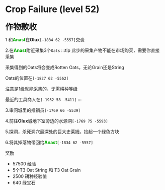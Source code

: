 # Crop Failure (level 52)
<span style="font-size: 25px;">**作物歉收**</span>

1 和<font color=00AA00>**Anast**</font>在**Olux**`[-1834 62 -5557]`交谈

2.在<font color=00AA00>**Anast**</font>附近采集3个`Oats`
:::tip
此步的采集产物不能在市场购买，需要你直接采集

采集得到的Oats将会变成Rotten Oats，无论Grain还是String

Oats的位置在`[-1827 62 -5562]`

注意是1级就能采集的，无需耕种等级

最近的工具商人在`[-1952 58 -5411]`
:::

3.审问城里的推销员`[-1769 66 -5539]`

4.前往**Olux**城地下室旁边的水源洞`[-1769 75 -5593]`

5.探洞，杀死洞穴最深处的巨大史莱姆。捡起一个绿色方块

6.将其掉落物带回给<font color=00AA00>**Anast**</font>`[-1834 62 -5557]`

奖励
+ 57500 经验
+ 5个T3 Oat String 和 T3 Oat Grain
+ 2500 耕种经验值
+ 640 绿宝石